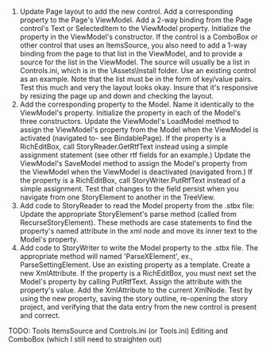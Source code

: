 1. Update Page layout to add the new control. 
   Add a corresponding property to the Page's ViewModel. 
   Add a 2-way binding from the Page control's Text or SelectedItem to the ViewModel    property.
   Initialize the property in the ViewModel's constructor.
   If the control is a ComboBox or other control that uses an ItemsSource,  you
   also need to add a 1-way binding from the page to that list in the ViewModel,
   and to provide a source for the list in the ViewModel. The source will usually
   be a list in Controls.ini, which is in the \Assets\Install folder. Use an existing
   control as an example. Note that the list must be in the form of key/value pairs.
   Test this much and very the layout looks okay. Insure that it's responsive 
   by resizing the page up and down and checking the layout.
2. Add the corresponding property to the Model. Name it identically to the
   ViewModel's property.
   Initialize the property in each of the Model's three constructors. 
   Update the ViewModel's LoadModel method to assign the ViewModel's property
   from the Model when the ViewModel is activated (navigated to- see BindablePage).
   If the property is a RichEditBox, call StoryReader.GetRtfText instead using a
   simple assignment statement (see other rtf fields for an example.)
   Update the ViewModel's SaveModel method to assign the Model's property from
   the ViewModel when the ViewModel is deactivated (navigated from.) If the 
   property is a RichEditBox, call StoryWriter.PutRtfText instead of a simple assignment.
   Test that changes to the field persist when you navigate from one StoryElement to
   another in the TreeView.
3. Add code to StoryReader to read the Model property from the .stbx file:
   Update the appropriate StoryElement's parse method (called from RecurseStoryElement).
   These methods are case statements to find the property's named attribute in the xml
   node and move its inner text to the Model's property.
4. Add code to StoryWriter to write the Model property to the .stbx file.
   The appropriate method will named 'ParseXElement', ex., ParseSettingElement. 
   Use an existing property as a template.
   Create a new XmlAttribute.
   If the property is a RichEditBox, you must next set the Model's property by calling
   PutRtfText.
   Assign the attribute with the property's value.
   Add the XmlAttribute to the current XmlNode.
   Test by using the new property, saving the story outline, re-opening the story project,    and verifying that the data entry from the new control is present and correct.

TODO:
Tools
ItemsSource and Controls.ini (or Tools.ini)
Editing and ComboBox (which I still need to straighten out)
 